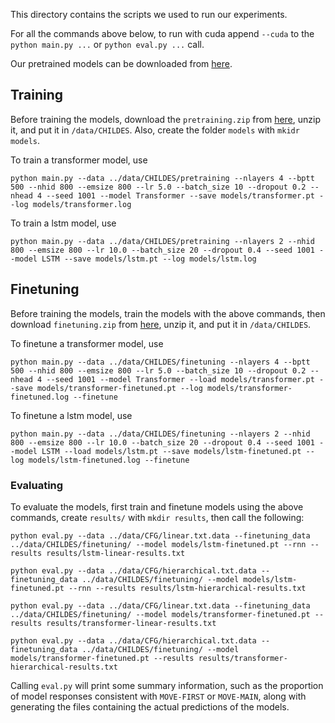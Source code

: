 This directory contains the scripts we used to run our experiments.

For all the commands above below, to run with cuda append `--cuda` to the `python main.py ...` or `python eval.py ...` call.

Our pretrained models can be downloaded from [here](http://www.adityayedetore.com/childes-project/). 

## Training 

Before training the models, download the `pretraining.zip` from [here](http://www.adityayedetore.com/childes-project/), unzip it, and put it in `/data/CHILDES`. Also, create the folder `models` with `mkidr models`.

To train a transformer model, use 

`python main.py --data ../data/CHILDES/pretraining --nlayers 4 --bptt 500 --nhid 800 --emsize 800 --lr 5.0 --batch_size 10 --dropout 0.2 --nhead 4 --seed 1001 --model Transformer --save models/transformer.pt --log models/transformer.log`

To train a lstm model, use

`python main.py --data ../data/CHILDES/pretraining --nlayers 2 --nhid 800 --emsize 800 --lr 10.0 --batch_size 20 --dropout 0.4 --seed 1001 --model LSTM --save models/lstm.pt --log models/lstm.log`

## Finetuning

Before training the models, train the models with the above commands, then download `finetuning.zip` from [here](http://www.adityayedetore.com/childes-project/), unzip it, and put it in `/data/CHILDES`.

To finetune a transformer model, use 

`python main.py --data ../data/CHILDES/finetuning --nlayers 4 --bptt 500 --nhid 800 --emsize 800 --lr 5.0 --batch_size 10 --dropout 0.2 --nhead 4 --seed 1001 --model Transformer --load models/transformer.pt --save models/transformer-finetuned.pt --log models/transformer-finetuned.log --finetune`

To finetune a lstm model, use 

`python main.py --data ../data/CHILDES/finetuning --nlayers 2 --nhid 800 --emsize 800 --lr 10.0 --batch_size 20 --dropout 0.4 --seed 1001 --model LSTM --load models/lstm.pt --save models/lstm-finetuned.pt --log models/lstm-finetuned.log --finetune`

### Evaluating

To evaluate the models, first train and finetune models using the above commands, create `results/` with `mkdir results`, then call the following: 

`python eval.py --data ../data/CFG/linear.txt.data --finetuning_data ../data/CHILDES/finetuning/ --model models/lstm-finetuned.pt --rnn --results results/lstm-linear-results.txt`

`python eval.py --data ../data/CFG/hierarchical.txt.data --finetuning_data ../data/CHILDES/finetuning/ --model models/lstm-finetuned.pt --rnn --results results/lstm-hierarchical-results.txt`

`python eval.py --data ../data/CFG/linear.txt.data --finetuning_data ../data/CHILDES/finetuning/ --model models/transformer-finetuned.pt --results results/transformer-linear-results.txt`

`python eval.py --data ../data/CFG/hierarchical.txt.data --finetuning_data ../data/CHILDES/finetuning/ --model models/transformer-finetuned.pt --results results/transformer-hierarchical-results.txt`

Calling `eval.py` will print some summary information, such as the proportion of model responses consistent with `MOVE-FIRST` or `MOVE-MAIN`, along with generating the files containing the actual predictions of the models. 
